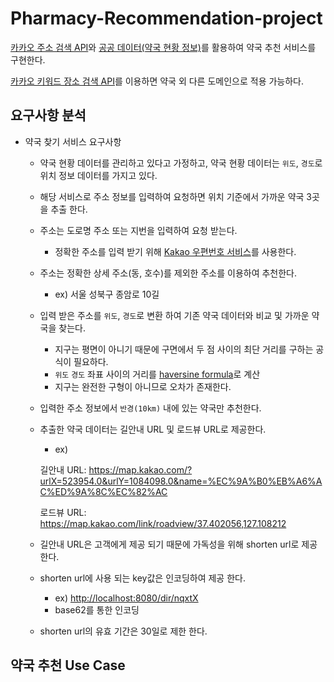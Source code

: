 # Pharmacy-Recommendation-project

[카카오 주소 검색 API](https://developers.kakao.com/docs/latest/ko/local/dev-guide)와 [공공 데이터(약국 현황 정보)](https://www.data.go.kr/data/15065023/fileData.do)를 활용하여
약국 추천 서비스를 구현한다.

[카카오 키워드 장소 검색 API](https://developers.kakao.com/docs/latest/ko/local/dev-guide#search-by-category)를 이용하면 약국 외 다른 도메인으로 적용 가능하다.

## 요구사항 분석

- 약국 찾기 서비스 요구사항
  - 약국 현황 데이터를 관리하고 있다고 가정하고, 약국 현황 데이터는 `위도`, `경도`로 위치 정보 데이터를 가지고 있다.
  - 해당 서비스로 주소 정보를 입력하여 요청하면 위치 기준에서 가까운 약국 3곳을 추출 한다.
  - 주소는 도로명 주소 또는 지번을 입력하여 요청 받는다.
    - 정확한 주소를 입력 받기 위해 [Kakao 우편번호 서비스](https://postcode.map.daum.net/guide)를 사용한다.
  - 주소는 정확한 상세 주소(동, 호수)를 제외한 주소를 이용하여 추천한다.
    - ex) 서울 성북구 종암로 10길
  - 입력 받은 주소를 `위도`, `경도`로 변환 하여 기존 약국 데이터와 비교 및 가까운 약국을 찾는다.
    - 지구는 평면이 아니기 때문에 구면에서 두 점 사이의 최단 거리를 구하는 공식이 필요하다.
    - `위도` `경도` 좌표 사이의 거리를 [haversine formula](https://en.wikipedia.org/wiki/Haversine_formula)로 계산
    - 지구는 완전한 구형이 아니므로 오차가 존재한다. 
  - 입력한 주소 정보에서 `반경(10km)` 내에 있는 약국만 추천한다.
  - 추출한 약국 데이터는 길안내 URL 및 로드뷰 URL로 제공한다.
    - ex)
    
    길안내 URL: <https://map.kakao.com/?urlX=523954.0&urlY=1084098.0&name=%EC%9A%B0%EB%A6%AC%ED%9A%8C%EC%82%AC>
    
    로드뷰 URL: <https://map.kakao.com/link/roadview/37.402056,127.108212>
    
  - 길안내 URL은 고객에게 제공 되기 때문에 가독성을 위해 shorten url로 제공 한다.
  - shorten url에 사용 되는 key값은 인코딩하여 제공 한다.
    - ex) <http://localhost:8080/dir/nqxtX>
    - base62를 통한 인코딩
  - shorten url의 유효 기간은 30일로 제한 한다.
  
## 약국 추천 Use Case




